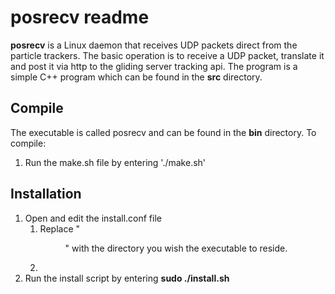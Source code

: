 # posrecv readme
**posrecv** is a Linux daemon that receives UDP packets direct from the particle trackers.
The basic operation is to receive a UDP packet, translate it and post it via http to the gliding server tracking api.  The program is a simple C++ program which can be found in the **src** directory.

## Compile
The executable is called posrecv and can be found in the **bin** directory.
To compile:
1. Run the make.sh file by entering './make.sh'

## Installation
1. Open and edit the install.conf file
   1. Replace "<dir>" with the directory you wish the executable to reside.
   1.
1. Run the install script by entering **sudo ./install.sh**
